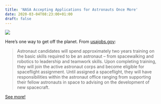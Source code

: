 ```yaml
---
title: 'NASA Accepting Applications for Astronauts Once More'
date: 2020-03-04T08:23:00+01:00
draft: false
---
```


![](https://cdn-blog.adafruit.com/uploads/2020/03/dims-600x375.jpg)

Here’s one way to get off the planet. From [usajobs.gov](https://www.usajobs.gov/GetJob/ViewDetails/561186900):

> Astronaut candidates will spend approximately two years training on the basic skills required to be an astronaut – from spacewalking and robotics to leadership and teamwork skills. Upon completing training, they will join the active astronaut corps and become eligible for spaceflight assignment. Until assigned a spaceflight, they will have responsibilities within the astronaut office ranging from supporting their fellow astronauts in space to advising on the development of new spacecraft.

[See more!](https://www.usajobs.gov/GetJob/ViewDetails/561186900)
